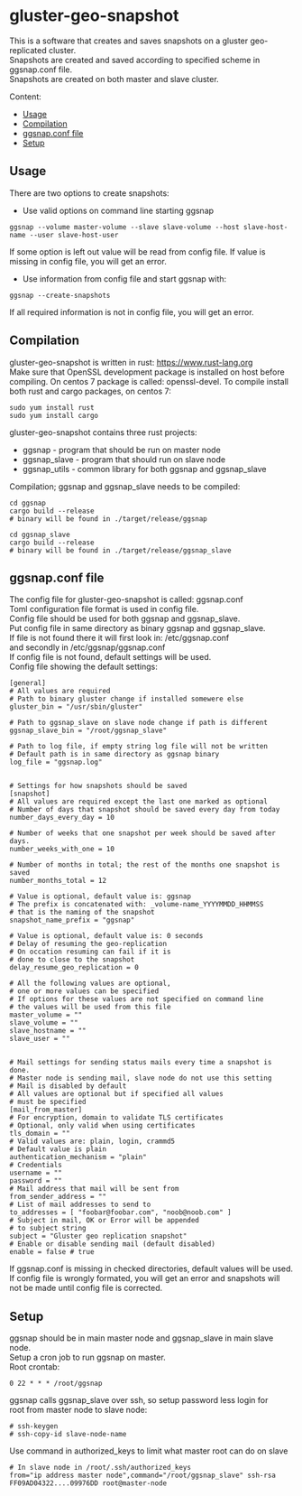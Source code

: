 # gluster-geo-snapshot

This is a software that creates and saves snapshots on a gluster geo-replicated cluster.  
Snapshots are created and saved according to specified scheme in ggsnap.conf file.  
Snapshots are created on both master and slave cluster.

Content:  
* [Usage](#usage)
* [Compilation](#compilation)
* [ggsnap.conf file](#ggsnapconf-file)
* [Setup](#setup)


## Usage
There are two options to create snapshots:  
 * Use valid options on command line starting ggsnap
 ```
 ggsnap --volume master-volume --slave slave-volume --host slave-host-name --user slave-host-user
 ```
 If some option is left out value will be read from config file.
 If value is missing in config file, you will get an error.
 * Use information from config file and start ggsnap with:
 ```
 ggsnap --create-snapshots
 ```
 If all required information is not in config file, you will get an error.

## Compilation
gluster-geo-snapshot is written in rust: <https://www.rust-lang.org>  
Make sure that OpenSSL development package is installed on host before compiling.
On centos 7 package is called: openssl-devel.
To compile install both rust and cargo packages, on centos 7:  

```
sudo yum install rust
sudo yum install cargo
```

gluster-geo-snapshot contains three rust projects:  
* ggsnap - program that should be run on master node
* ggsnap_slave - program that should run on slave node
* ggsnap_utils - common library for both ggsnap and ggsnap_slave

Compilation; ggsnap and ggsnap_slave needs to be compiled:  
```
cd ggsnap
cargo build --release
# binary will be found in ./target/release/ggsnap

cd ggsnap_slave
cargo build --release
# binary will be found in ./target/release/ggsnap_slave
```


## ggsnap.conf file
The config file for gluster-geo-snapshot is called: ggsnap.conf  
Toml configuration file format is used in config file.  
Config file should be used for both ggsnap and ggsnap_slave.  
Put config file in same directory as binary ggsnap and ggsnap_slave.  
If file is not found there it will first look in: /etc/ggsnap.conf  
and secondly in /etc/ggsnap/ggsnap.conf  
If config file is not found, default settings will be used.  
Config file showing the default settings:  
```
[general]
# All values are required
# Path to binary gluster change if installed somewere else
gluster_bin = "/usr/sbin/gluster"

# Path to ggsnap_slave on slave node change if path is different
ggsnap_slave_bin = "/root/ggsnap_slave"

# Path to log file, if empty string log file will not be written
# Default path is in same directory as ggsnap binary 
log_file = "ggsnap.log"


# Settings for how snapshots should be saved
[snapshot]
# All values are required except the last one marked as optional
# Number of days that snapshot should be saved every day from today
number_days_every_day = 10

# Number of weeks that one snapshot per week should be saved after days.
number_weeks_with_one = 10

# Number of months in total; the rest of the months one snapshot is saved
number_months_total = 12

# Value is optional, default value is: ggsnap
# The prefix is concatenated with: _volume-name_YYYYMMDD_HHMMSS
# that is the naming of the snapshot
snapshot_name_prefix = "ggsnap"

# Value is optional, default value is: 0 seconds
# Delay of resuming the geo-replication
# On occation resuming can fail if it is
# done to close to the snapshot
delay_resume_geo_replication = 0

# All the following values are optional,
# one or more values can be specified
# If options for these values are not specified on command line
# the values will be used from this file
master_volume = ""
slave_volume = ""
slave_hostname = ""
slave_user = ""


# Mail settings for sending status mails every time a snapshot is done.
# Master node is sending mail, slave node do not use this setting
# Mail is disabled by default
# All values are optional but if specified all values
# must be specified
[mail_from_master]
# For encryption, domain to validate TLS certificates
# Optional, only valid when using certificates
tls_domain = ""
# Valid values are: plain, login, crammd5
# Default value is plain
authentication_mechanism = "plain"
# Credentials
username = ""
password = ""
# Mail address that mail will be sent from
from_sender_address = ""
# List of mail addresses to send to
to_addresses = [ "foobar@foobar.com", "noob@noob.com" ]
# Subject in mail, OK or Error will be appended 
# to subject string
subject = "Gluster geo replication snapshot"
# Enable or disable sending mail (default disabled)
enable = false # true

```

If ggsnap.conf is missing in checked directories, default values will be used.  
If config file is wrongly formated, you will get an error and snapshots will  
not be made until config file is corrected.  

## Setup
ggsnap should be in main master node and ggsnap_slave in main slave node.  
Setup a cron job to run ggsnap on master.  
Root crontab:  
```
0 22 * * * /root/ggsnap
```

ggsnap calls ggsnap_slave over ssh, so setup password less login for  
root from master node to slave node:  
```
# ssh-keygen
# ssh-copy-id slave-node-name
```

Use command in authorized_keys to limit what master root can do on slave  
```
# In slave node in /root/.ssh/authorized_keys
from="ip address master node",command="/root/ggsnap_slave" ssh-rsa FF09AD04322....09976DD root@master-node
```
